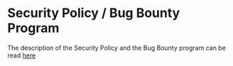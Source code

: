 # Security Policy / Bug Bounty Program

The description of the Security Policy and the Bug Bounty program can be read [here](https://zksync.io/dev/bug-bounty.html)
